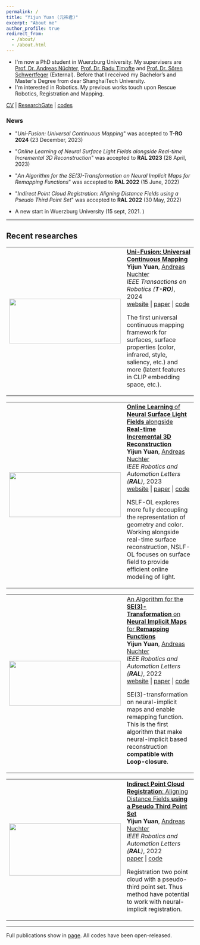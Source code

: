 ```yaml
---
permalink: /
title: "Yijun Yuan (元祎君)"
excerpt: "About me"
author_profile: true
redirect_from: 
  - /about/
  - /about.html
---
```




* I'm now a PhD student in Wuerzburg University. My supervisers are [Prof. Dr. Andreas Nüchter](https://scholar.google.com/citations?user=0KilZDkAAAAJ&hl=en), [Prof. Dr. Radu Timofte](https://scholar.google.com/citations?user=u3MwH5kAAAAJ&hl=en&oi=ao) and [Prof. Dr. Sören Schwertfeger](https://scholar.google.de/citations?user=Y2olJ9kAAAAJ&hl=de) (External). Before that I received my Bachelor’s and Master's Degree from dear ShanghaiTech University.
* I'm interested in Robotics. My previous works touch upon Rescue Robotics, Registration and Mapping. 

[CV](http://jarrome.github.io/files/cv_yijun.pdf)  \|   [ResearchGate](https://www.researchgate.net/profile/Yijun_Yuan5)  \|    [codes](https://jarrome.github.io/publications/)

### News

* "*Uni-Fusion: Universal Continuous Mapping*" was accepted to **T-RO 2024** (23 December, 2023)

* "*Online Learning of Neural Surface Light Fields alongside Real-time Incremental 3D Reconstruction*" was accepted to **RAL 2023** (28 April, 2023)

* "*An Algorithm for the SE(3)-Transformation on Neural Implicit Maps for Remapping Functions*" was accepted to **RAL 2022** (15 June, 2022) 
  
* "*Indirect Point Cloud Registration: Aligning Distance Fields using a Pseudo Third Point Set*" was accepted to **RAL 2022** (30 May, 2022) 
  
* A new start in Wuerzburg University (15 sept, 2021. )

--- 

## Recent researches
<table width="100%" align="center" border="0" cellspacing="0" cellpadding="20" >
    <tr onmouseout="nice_stop()" onmouseover="nice_start()">  
      <td width="25%">
        <div class="one">
        <img src="https://jarrome.github.io/Uni-Fusion/static/ims/cover.png" width="300" height="120"></div>
      </td>
      <td valign="top" width="75%">
            <papertitle>
              <a href="https://jarrome.github.io/Uni-Fusion/"><strong>Uni-Fusion: Universal Continuous Mapping
</strong></a>
            </papertitle>
      <br>
          <strong>Yijun Yuan</strong>,
          <a href="https://www.informatik.uni-wuerzburg.de/space/mitarbeiter/nuechter/">Andreas Nuchter</a>
      <br>
          <em>IEEE Transactions on Robotics (<strong>T-RO</strong>)</em>, 2024
      <br>
        <a href="https://jarrome.github.io/Uni-Fusion/">website</a> |
        <a href="https://arxiv.org/abs/2303.12678">paper</a> |
        <a href="https://github.com/Jarrome/Uni-Fusion">code</a>
        <p></p>
        The first universal continuous mapping framework for surfaces, surface properties (color, infrared, style, saliency, etc.) and more (latent features in CLIP embedding space, etc.).
        <p></p>
      </td>
    </tr>
</table> 
<table width="100%" align="center" border="0" cellspacing="0" cellpadding="20" >
    <tr onmouseout="nice_stop()" onmouseover="nice_start()">  
      <td width="25%">
        <div class="one">
        <img src="https://jarrome.github.io/NSLF-OL/static/im/cover.png" width="300" height="120"></div>
      </td>
      <td valign="top" width="75%">
            <papertitle>
              <a href="https://jarrome.github.io/NSLF-OL/"><strong>Online Learning</strong> of <strong>Neural Surface Light Fields</strong> alongside <strong>Real-time Incremental 3D Reconstruction</strong></a>
            </papertitle>
      <br>
          <strong>Yijun Yuan</strong>,
          <a href="https://www.informatik.uni-wuerzburg.de/space/mitarbeiter/nuechter/">Andreas Nuchter</a>
      <br>
          <em>IEEE Robotics and Automation Letters (<strong>RAL</strong>)</em>, 2023
      <br>
        <a href="https://jarrome.github.io/NSLF-OL/">website</a> |
        <a href="http://arxiv.org/abs/2305.00282">paper</a> |
        <a href="https://github.com/Jarrome/NSLF-OL">code</a>
        <p></p>
        NSLF-OL explores more fully decoupling the representation of geometry and color. Working alongside real-time surface reconstruction, NSLF-OL focuses on surface field to provide efficient online modeling of light.
        <p></p>
      </td>
    </tr>
</table> 
<table width="100%" align="center" border="0" cellspacing="0" cellpadding="20" >
    <tr onmouseout="nice_stop()" onmouseover="nice_start()">  
      <td width="25%">
        <div class="one">
        <img src="https://jarrome.github.io/files/IMT_Mapping.png" width="300" height="120"></div>
      </td>
      <td valign="top" width="75%">
            <papertitle>
              <a href="https://jarrome.github.io/IMT-MAP/">An Algorithm for the <strong>SE(3)-Transformation</strong> on <strong>Neural Implicit Maps</strong> for <strong>Remapping Functions</strong> </a>
            </papertitle>
      <br>
          <strong>Yijun Yuan</strong>,
          <a href="https://www.informatik.uni-wuerzburg.de/space/mitarbeiter/nuechter/">Andreas Nuchter</a>
      <br>
          <em>IEEE Robotics and Automation Letters (<strong>RAL</strong>)</em>, 2022
      <br>
        <a href="https://jarrome.github.io/IMT-MAP/">website</a> |
        <a href="https://arxiv.org/abs/2206.08712">paper</a> |
        <a href="https://github.com/Jarrome/IMT_Mapping">code</a>
        <p></p>
        SE(3)-transformation on neural-implicit maps and enable remapping function. This is the first algorithm that make neural-implicit based reconstruction <strong>compatible with Loop-closure</strong>.
        <p></p>
      </td>
    </tr>
</table> 
<table width="100%" align="center" border="0" cellspacing="0" cellpadding="20" >
    <tr onmouseout="nice_stop()" onmouseover="nice_start()">  
      <td width="25%">
        <div class="one">
        <img src="https://jarrome.github.io/files/IFR.jpeg" width="300" height="140"></div>
      </td>
      <td valign="top" width="75%">
            <papertitle>
              <a href="https://github.com/Jarrome/IFR"><strong>Indirect Point Cloud Registration</strong>: Aligning Distance Fields <strong>using a Pseudo Third Point Set</strong></a>
            </papertitle>
      <br>
          <strong>Yijun Yuan</strong>,
          <a href="https://www.informatik.uni-wuerzburg.de/space/mitarbeiter/nuechter/">Andreas Nuchter</a>
      <br>
          <em>IEEE Robotics and Automation Letters (<strong>RAL</strong>)</em>, 2022
      <br>
        <a href="https://arxiv.org/pdf/2205.15954.pdf">paper</a> |
        <a href="https://github.com/Jarrome/IFR">code</a>
        <p></p>
        Registration two point cloud with a pseudo-third point set. Thus method have potential to work with neural-implicit registration.
        <p></p>
      </td>
    </tr>
</table> 

---

<p>Full publications show in <a href="https://jarrome.github.io/publications">page</a>. All codes have been open-released.
</p>
<!-- 
* Paper _Self-supervised Point Set Local Descriptors for Point Cloud Registration._ acc to Sensors 2021 (7 Jan, 2021. )

* Paper _Configuration-space Flipper Planning on 3D Terrain_ acc to SSRR 2020 (10 Oct, 2020. )

* Paper _Improved Visual-Inertial Localization for Low-cost Rescue Robots_ acc to IFAC-WC 2020 (27 Feb, 2020. )

* Research visiting at [Prof. Dr. Andreas Nuechter](https://scholar.google.com/citations?user=0KilZDkAAAAJ&hl=en)'s group (Oct - Dec, 2019, in Wuerzberg, Germany)

* Paper _Area Graph: Generation of Topological Maps using the Voronoi Diagram_ acc to ICAR2019 (29 Sept, 2019. )

* Granted the award of DAAD-Short-term scholarships (13 August, 2019. )

* Attend RCAR2019 and present the work (4-9 August, 2019, in Irkutsk. )

* Paper _Configuration-Space Flipper Planning for Rescue Robots_ acc to SSRR2019 (24 June, 2019. )

* Participate in GermanOpen 2019 with our small rescue robot. (30 April - 6 May, 2019, in Magdeburg, Germany)

* Paper _Incrementally Building Topological Graphs via Distance Maps_ acc to RCAR2019 (5 April, 2019. )

* Attend ICARCV2018 and present the work at ICARCV2018 (18-22 Nov 2018, in Singapore)

<p align="center">
  <img src="https://jarrome.github.io/files/ICARCV2018.jpeg?raw=true" alt="Photo" style="width: 450px;"/> 
</p>

* Paper _Fast Gaussian Process Occupancy Maps_ acc to ICARCV2018 (30 Aug, 2018. )

* Attend ISC2018 and participate the HPC-AI competition (24 - 28 June 2018,  in Frankfurt, Germany)

-->
